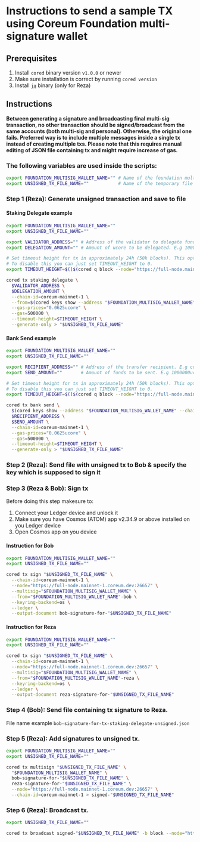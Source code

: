 # Instructions to send a sample TX using Coreum Foundation multi-signature wallet

## Prerequisites

1. Install `cored` binary version `v1.0.0` or newer
2. Make sure installation is correct by running `cored version`
3. Install [`jq`](https://stedolan.github.io/jq/download/) binary (only for Reza)

## Instructions

**Between generating a signature and broadcasting final multi-sig transaction, no other transaction should be
signed/broadcast from the same accounts (both multi-sig and personal). Otherwise, the original one fails.
Preferred way is to include multiple messages inside a single tx instead of creating multiple txs.
Please note that this requires manual editing of JSON file containing tx and might require increase of gas.**

### The following variables are used inside the scripts:
```bash
export FOUNDATION_MULTISIG_WALLET_NAME="" # Name of the foundation multi-sig wallet. E.g coreum-foundation-0.
export UNSIGNED_TX_FILE_NAME=""           # Name of the temporary file in CURRENT FOLDER containing unsigned tx in JSON format. E.g tx-staking-delegate-unsigned.json.
```

### Step 1 (Reza): Generate unsigned transaction and save to file

#### Staking Delegate example

```bash
export FOUNDATION_MULTISIG_WALLET_NAME=""
export UNSIGNED_TX_FILE_NAME=""

export VALIDATOR_ADDRESS="" # Address of the validator to delegate funds to. E.g corevaloper1d5wqdp322zn5jyn5mszrrstg2xuq35xyefwa9h
export DELEGATION_AMOUNT="" # Amount of ucore to be delegated. E.g 1000000ucore (equal to 1core)

# Set timeout height for tx in approximately 24h (50k blocks). This option is added to prevent signing & publishing the same tx twice.
# To disable this you can just set TIMEOUT_HEIGHT to 0.
export TIMEOUT_HEIGHT=$(($(cored q block --node="https://full-node.mainnet-1.coreum.dev:26657" | jq '.block.header.height' -r) + 50000))

cored tx staking delegate \
  $VALIDATOR_ADDRESS \
  $DELEGATION_AMOUNT \
  --chain-id=coreum-mainnet-1 \
  --from=$(cored keys show --address "$FOUNDATION_MULTISIG_WALLET_NAME" --chain-id=coreum-mainnet-1) \
  --gas-prices="0.0625ucore" \
  --gas=500000 \
  --timeout-height=$TIMEOUT_HEIGHT \
  --generate-only > "$UNSIGNED_TX_FILE_NAME"
```

#### Bank Send example

```bash
export FOUNDATION_MULTISIG_WALLET_NAME=""
export UNSIGNED_TX_FILE_NAME=""

export RECIPIENT_ADDRESS="" # Address of the transfer recipient. E.g core1d5wqdp322zn5jyn5mszrrstg2xuq35xyrhsc9f
export SEND_AMOUNT=""       # Amount of funds to be sent. E.g 1000000ucore (equal to 1core)

# Set timeout height for tx in approximately 24h (50k blocks). This option is added to prevent signing & publishing the same tx twice.
# To disable this you can just set TIMEOUT_HEIGHT to 0.
export TIMEOUT_HEIGHT=$(($(cored q block --node="https://full-node.mainnet-1.coreum.dev:26657" | jq '.block.header.height' -r) + 50000))

cored tx bank send \
  $(cored keys show --address "$FOUNDATION_MULTISIG_WALLET_NAME" --chain-id=coreum-mainnet-1) \
  $RECIPIENT_ADDRESS \
  $SEND_AMOUNT \
  --chain-id=coreum-mainnet-1 \
  --gas-prices="0.0625ucore" \
  --gas=500000 \
  --timeout-height=$TIMEOUT_HEIGHT \
  --generate-only > "$UNSIGNED_TX_FILE_NAME"
```

### Step 2 (Reza): Send file with unsigned tx to Bob & specify the key which is supposed to sign it

### Step 3 (Reza & Bob): Sign tx

Before doing this step makesure to:
1. Connect your Ledger device and unlock it
2. Make sure you have Cosmos (ATOM) app v2.34.9 or above installed on you Ledger device
3. Open Cosmos app on you device

#### Instruction for Bob
```bash
export FOUNDATION_MULTISIG_WALLET_NAME=""
export UNSIGNED_TX_FILE_NAME=""

cored tx sign "$UNSIGNED_TX_FILE_NAME" \
  --chain-id=coreum-mainnet-1 \
  --node="https://full-node.mainnet-1.coreum.dev:26657" \
  --multisig="$FOUNDATION_MULTISIG_WALLET_NAME" \
  --from="$FOUNDATION_MULTISIG_WALLET_NAME"-bob \
  --keyring-backend=os \
  --ledger \
  --output-document bob-signature-for-"$UNSIGNED_TX_FILE_NAME"
```

#### Instruction for Reza
```bash
export FOUNDATION_MULTISIG_WALLET_NAME=""
export UNSIGNED_TX_FILE_NAME=""

cored tx sign "$UNSIGNED_TX_FILE_NAME" \
  --chain-id=coreum-mainnet-1 \
  --node="https://full-node.mainnet-1.coreum.dev:26657" \
  --multisig="$FOUNDATION_MULTISIG_WALLET_NAME" \
  --from="$FOUNDATION_MULTISIG_WALLET_NAME"-reza \
  --keyring-backend=os \
  --ledger \
  --output-document reza-signature-for-"$UNSIGNED_TX_FILE_NAME"
```

### Step 4 (Bob): Send file containing tx signature to Reza. 

File name example `bob-signature-for-tx-staking-delegate-unsigned.json`

### Step 5 (Reza): Add signatures to unsigned tx.

```bash
export FOUNDATION_MULTISIG_WALLET_NAME=""
export UNSIGNED_TX_FILE_NAME=""

cored tx multisign "$UNSIGNED_TX_FILE_NAME" \
  "$FOUNDATION_MULTISIG_WALLET_NAME" \
  bob-signature-for-"$UNSIGNED_TX_FILE_NAME" \
  reza-signature-for-"$UNSIGNED_TX_FILE_NAME" \
  --node="https://full-node.mainnet-1.coreum.dev:26657" \
  --chain-id=coreum-mainnet-1 > signed-"$UNSIGNED_TX_FILE_NAME"
```

### Step 6 (Reza): Broadcast tx.

```bash
export UNSIGNED_TX_FILE_NAME=""

cored tx broadcast signed-"$UNSIGNED_TX_FILE_NAME" -b block --node="https://full-node.mainnet-1.coreum.dev:26657"
```
